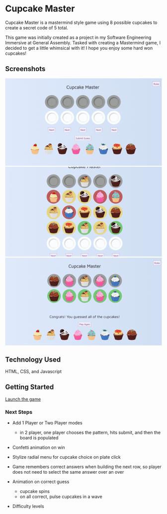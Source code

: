 # Cupcake Master
 Cupcake Master is a mastermind style game using 8 possible cupcakes to create a secret code of 5 total.

 This game was initially created as a project in my Software Engineering Immersive at General Assembly. Tasked with creating a Mastermind game, I decided to get a little whimsical with it! I hope you enjoy some hard won cupcakes!

## Screenshots
![Main Screen Screenshot](screenshots/home-screen.png)  
![Gameplay Screenshot](screenshots/mid-game.png)  
![Winner Screenshot](screenshots/correct-guess.png)

## Technology Used
HTML, CSS, and Javascript

## Getting Started
[Launch the game](https://taylorlottdixon.github.io/mastermind/)

### Next Steps
* Add 1 Player or Two Player modes
    * in 2 player, one player chooses the pattern, hits submit, and then the board is populated

* Confetti animation on win

* Stylize radial menu for cupcake choice on plate click

* Game remembers correct answers when building the next row, so player does not need to select the same answer over an over

* Animation on correct guess
    * cupcake spins
    * on all correct, pulse cupcakes in a wave

* Difficulty levels